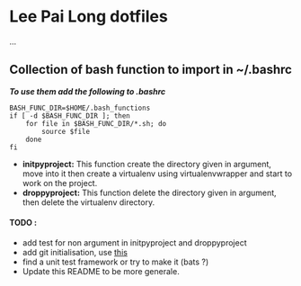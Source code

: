 Lee Pai Long dotfiles
=====================

...

Collection of bash function to import in ~/.bashrc
--------------------------------------------------

***To use them add the following to .bashrc***

```
BASH_FUNC_DIR=$HOME/.bash_functions
if [ -d $BASH_FUNC_DIR ]; then
    for file in $BASH_FUNC_DIR/*.sh; do
        source $file
    done
fi
```

- **initpyproject:** This function create the directory given in argument,
                     move into it then create a virtualenv using virtualenvwrapper
                     and start to work on the project.
- **droppyproject:** This function delete the directory given in argument,
                     then delete the virtualenv directory.


#### TODO :

- add test for non argument in initpyproject and droppyproject
- add git initialisation, use [this]
- find a unit test framework or try to make it (bats ?)
- Update this README to be more generale.


[this]: https://www.viget.com/articles/create-a-github-repo-from-the-command-line

